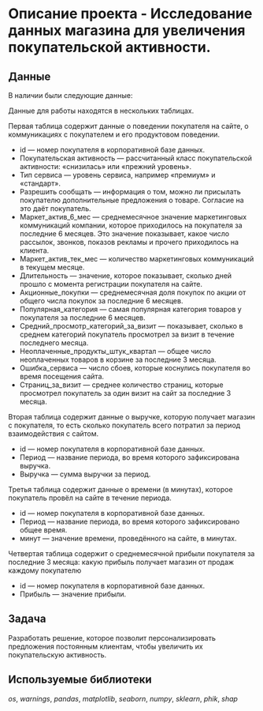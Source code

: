 # Oписание проекта - Исследование данных магазина для увеличения покупательской активности.

## Данные

В наличии были следующие данные:

Данные для работы находятся в нескольких таблицах.

Первая таблица содержит данные о поведении покупателя на сайте, о коммуникациях с покупателем и его продуктовом поведении.

- id — номер покупателя в корпоративной базе данных.
- Покупательская активность — рассчитанный класс покупательской активности: «снизилась» или «прежний уровень».
- Тип сервиса — уровень сервиса, например «премиум» и «стандарт».
- Разрешить сообщать — информация о том, можно ли присылать покупателю дополнительные предложения о товаре. Согласие на это даёт покупатель.
- Маркет_актив_6_мес — среднемесячное значение маркетинговых коммуникаций компании, которое приходилось на покупателя за последние 6 месяцев. Это значение показывает, какое число рассылок, звонков, показов рекламы и прочего приходилось на клиента.
- Маркет_актив_тек_мес — количество маркетинговых коммуникаций в текущем месяце.
- Длительность — значение, которое показывает, сколько дней прошло с момента регистрации покупателя на сайте.
- Акционные_покупки — среднемесячная доля покупок по акции от общего числа покупок за последние 6 месяцев.
- Популярная_категория — самая популярная категория товаров у покупателя за последние 6 месяцев.
- Средний_просмотр_категорий_за_визит — показывает, сколько в среднем категорий покупатель просмотрел за визит в течение последнего месяца.
- Неоплаченные_продукты_штук_квартал — общее число неоплаченных товаров в корзине за последние 3 месяца.
- Ошибка_сервиса — число сбоев, которые коснулись покупателя во время посещения сайта.
- Страниц_за_визит — среднее количество страниц, которые просмотрел покупатель за один визит на сайт за последние 3 месяца.

Вторая таблица содержит данные о выручке, которую получает магазин с покупателя, то есть сколько покупатель всего потратил за период взаимодействия с сайтом.

- id — номер покупателя в корпоративной базе данных.
- Период — название периода, во время которого зафиксирована выручка.
- Выручка — сумма выручки за период.

Третья таблица содержит данные о времени (в минутах), которое покупатель провёл на сайте в течение периода.

- id — номер покупателя в корпоративной базе данных.
- Период — название периода, во время которого зафиксировано общее время.
- минут — значение времени, проведённого на сайте, в минутах.

Четвертая таблица содержит о среднемесячной прибыли покупателя за последние 3 месяца: какую прибыль получает магазин от продаж каждому покупателю

- id — номер покупателя в корпоративной базе данных.
- Прибыль — значение прибыли.

## Задача

Разработать решение, которое позволит персонализировать предложения постоянным клиентам, чтобы увеличить их покупательскую активность.

## Используемые библиотеки
*os*, *warnings*, *pandas*, *matplotlib*, *seaborn*, *numpy*, *sklearn*, *phik*, *shap*
